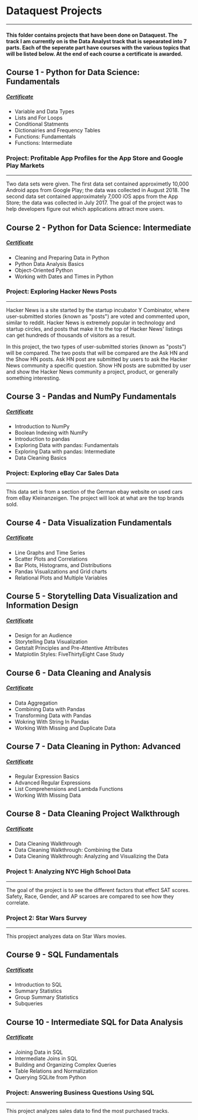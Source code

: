 # Dataquest Projects
___

#### This folder contains projects that have been done on Dataquest. The track I am currently on is the Data Analyst track that is sepearated into 7 parts. Each of the seperate part have courses with the various topics that will be listed below. At the end of each course a certificate is awarded.

## Course 1 - Python for Data Science: Fundamentals
##### [Certificate](https://app.dataquest.io/view_cert/4N0T8L65JBP0QQMUOQ9P/)
* Variable and Data Types
* Lists and For Loops
* Conditional Statments
* Dictionairies and Frequency Tables
* Functions: Fundamentals
* Functions: Intermediate
### Project: Profitable App Profiles for the App Store and Google Play Markets
___
Two data sets were given. The first data set contained approximetly 10,000 Android apps from Google Play; the data was collected in August 2018. The second data set contained approximately 7,000 iOS apps from the App Store; the data was collected in July 2017. The goal of the project was to help developers figure out which applications attract more users.

## Course 2 - Python for Data Science: Intermediate
##### [Certificate](https://app.dataquest.io/view_cert/TX1H36TOCK8FFTYSBO39/)
* Cleaning and Preparing Data in Python
* Python Data Analysis Basics
* Object-Oriented Python
* Working with Dates and Times in Python
### Project: Exploring Hacker News Posts
___
Hacker News is a site started by the startup incubator Y Combinator, where user-submitted stories (known as "posts") are voted and commented upon, similar to reddit. Hacker News is extremely popular in technology and startup circles, and posts that make it to the top of Hacker News' listings can get hundreds of thousands of visitors as a result.

In this project, the two types of user-submitted stories (known as "posts") will be compared. The two posts that will be compared are the Ask HN and the Show HN posts. Ask HN post are submitted by users to ask the Hacker News community a specific question. Show HN posts are submitted by user and show the Hacker News community a project, product, or generally something interesting.

## Course 3 - Pandas and NumPy Fundamentals
##### [Certificate](https://app.dataquest.io/view_cert/F9LLKJJ3XR8SKRIYPVSK/)
* Introduction to NumPy
* Boolean Indexing with NumPy
* Introduction to pandas
* Exploring Data with pandas: Fundamentals
* Exploring Data with pandas: Intermediate
* Data Cleaning Basics
### Project: Exploring eBay Car Sales Data
___
This data set is from a section of the German ebay website on used cars from eBay Kleinanzeigen. The project will look at what are the top brands sold.

## Course 4 - Data Visualization Fundamentals
##### [Certificate](https://app.dataquest.io/view_cert/VXNY6P7M3T1TKVSP7G62/)
* Line Graphs and Time Series
* Scatter Plots and Correlations
* Bar Plots, Histograms, and Distributions
* Pandas Visualizations and Grid charts
* Relational Plots and Multiple Variables

## Course 5 - Storytelling Data Visualization and Information Design
##### [Certificate](https://app.dataquest.io/view_cert/NUI361PYHFQQHNSOQXZF/)
* Design for an Audience
* Storytelling Data Visualization
* Getstalt Principles and Pre-Attentive Attributes
* Matplotlin Styles: FiveThirtyEight Case Study

## Course 6 - Data Cleaning and Analysis
##### [Certificate](https://app.dataquest.io/view_cert/I5S8PREHECAHMUGFB996/)
* Data Aggregation
* Combining Data with Pandas
* Transforming Data with Pandas
* Wokring With String In Pandas
* Working With Missing and Duplicate Data

## Course 7 - Data Cleaning in Python: Advanced
##### [Certificate](https://app.dataquest.io/view_cert/D61HBBI7ZZ7QYYU5NKY2/)
* Regular Expression Basics
* Advanced Regular Expressions
* List Comprehensions and Lambda Functions
* Working With Missing Data

## Course 8 - Data Cleaning Project Walkthrough
##### [Certificate](https://app.dataquest.io/view_cert/6YZN61DYNSY2TAJ5CYUZ/)
* Data Cleaning Walkthrough
* Data Cleaning Walkthrough: Combining the Data
* Data Cleaning Walkthrough: Analyzing and Visualizing the Data

### Project 1:  Analyzing NYC High School Data
___
The goal of the project is to see the different factors that effect SAT scores. Safety, Race, Gender, and AP scaroes are compared to see how they correlate.

### Project 2: Star Wars Survey
___
This propject analyzes data on Star Wars movies.

## Course 9 - SQL Fundamentals
##### [Certificate](https://app.dataquest.io/view_cert/TDJOR1ZEETJ4TNHVG4PI/)
* Introduction to SQL
* Summary Statistics
* Group Summary Statistics
* Subqueries

## Course 10 - Intermediate SQL for Data Analysis
##### [Certificate](https://app.dataquest.io/view_cert/TDJOR1ZEETJ4TNHVG4PI/)
* Joining Data in SQL
* Intermediate Joins in SQL
* Building and Organizing Complex Queries
* Table Relations and Normalization
* Querying SQLite from Python
### Project: Answering Business Questions Using SQL
___
This project analyzes sales data to find the most purchased tracks.
